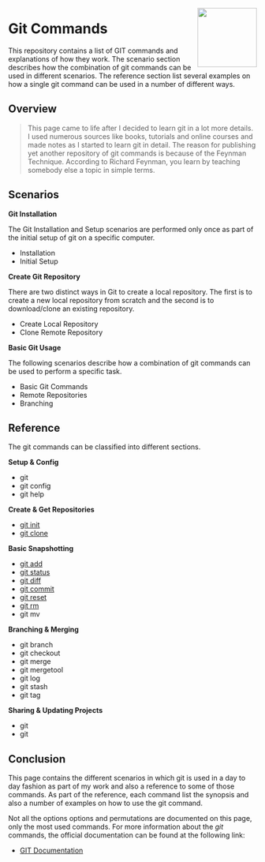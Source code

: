 <img
    src="https://raw.githubusercontent.com/Code2Bits/Git-Commands/master/images/git.png"
    width="120"
    align="right"
/>
# Git Commands
This repository contains a list of GIT commands and explanations of how they work. The scenario
section describes how the combination of git commands can be used in different scenarios. The
reference section list several examples on how a single git command can be used in a number
of different ways.

## Overview
> This page came to life after I decided to learn git in a lot more details. I used numerous sources
like books, tutorials and online courses and made notes as I started to learn git in detail. The reason
for publishing yet another repository of git commands is because of the Feynman Technique. According to
Richard Feynman, you learn by teaching somebody else a topic in simple terms.

## Scenarios
**Git Installation**

The Git Installation and Setup scenarios are performed only once as part of the initial setup of
git on a specific computer.
* Installation
* Initial Setup

**Create Git Repository**

There are two distinct ways in Git to create a local repository. The first is to create a new local
repository from scratch and the second is to download/clone an existing repository.
* Create Local Repository
* Clone Remote Repository

**Basic Git Usage**

The following scenarios describe how a combination of git commands can be used to perform a specific
task.
* Basic Git Commands
* Remote Repositories
* Branching


## Reference
The git commands can be classified into different sections.

**Setup & Config**
* git
* git config
* git help

**Create & Get Repositories**
* [git init](commands/git-init.md)
* [git clone](commands/git-clone.md)

**Basic Snapshotting**
* [git add](commands/git-add.md)
* [git status](commands/git-status.md)
* [git diff](commands/git-diff.md)
* [git commit](commands/git-commit.md)
* [git reset](commands/git-reset.md)
* [git rm](commands/git-rm.md)
* git mv

**Branching & Merging**
* git branch
* git checkout
* git merge
* git mergetool
* git log
* git stash
* git tag

**Sharing & Updating Projects**
* git
* git

## Conclusion
This page contains the different scenarios in which git is used in a day to day fashion
as part of my work and also a reference to some of those commands. As part of the reference,
each command list the synopsis and also a number of examples on how to use the git command.

Not all the options options and permutations are documented on this page, only the most used commands.
For more information about the *git* commands, the official documentation can be found at the following link:

* [GIT Documentation](https://git-scm.com/docs/git-init)

